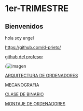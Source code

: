 # 1er-TRIMESTRE


## Bienvenidos

 hola soy angel

https://github.com/d-prieto/ 


 [github del profesor](https://github.com/d-prieto/)


(![imagen](https://user-images.githubusercontent.com/90753298/136015664-5976938d-93e6-4ed2-adb6-075fc59184e8.png)

 
  
[ARQUITECTURA DE ORDENADORES](https://github.com/ANGEY33/1er-TRIMESTRE/blob/main/arquitectura%20de%20ordenadores.md)


[MECANOGRAFIA](https://github.com/ANGEY33/1er-TRIMESTRE/blob/main/mecanografia.md)

[CLASE DE BINARIO](https://github.com/ANGEY33/1er-TRIMESTRE/blob/main/arquitectura%20de%20ordenadores.md#clase-de-binario)

[MONTAJE DE ORDENADORES](https://github.com/ANGEY33/1er-TRIMESTRE/blob/main/Montaje%20de%20ordenadores.md)
